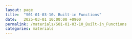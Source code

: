 ```yaml
---
layout: page
title:  "S01-01-03-10. Built-in Functions"
date:   2025-03-01 10:00:00 +0900
permalink: /materials/S01-01-03-10_Built-in_Functions
categories: materials
---
```


